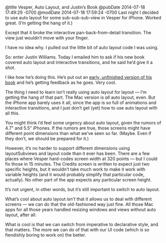 @title Vesper, Auto Layout, and Justin’s Book
@pubDate 2014-07-18 17:49:29 -0700
@modDate 2014-07-18 17:59:24 -0700
Last night I decided to use auto layout for some sub-sub-sub-view in Vesper for iPhone. Worked great. (I’m getting the hang of it.)

Except that it broke the interactive pan-back-from-detail transition. The view just wouldn’t move with your finger.

I have no idea why. I pulled out the little bit of auto layout code I was using.

So: enter Justin Williams. Today I emailed him to ask if his new book covered auto layout and interactive transitions, and he said he’d give it a shot.

I like how he’s doing this. He’s put out an <a href="http://carpeaqua.com/2014/07/15/achieving-zen-with-auto-layout-the-book/">early, unfinished version of his book</a> and he’s getting feedback as he goes. Very cool.

The thing I need to learn isn’t really using auto layout for layout — I’m getting the hang of that part. The Mac version is <em>all</em> auto layout, even. But the iPhone app barely uses it all, since the app is so full of animations and interactive transitions, and I just don’t get (yet) how to use auto layout with all this.

You might think I’d feel some urgency about auto layout, given the rumors of 4.7" and 5.5" iPhones. If the rumors are true, those screens might have different point dimensions than what we’ve seen so far. (Maybe. Even if they don’t, we should be prepared for it.)

However, it’s no harder to support different dimensions using layoutSubviews and layout code than it ever has been. There are a few places where Vesper hard-codes screen width at 320 points — but I could fix those in 15 minutes. The Credits screen is written to expect just two specific heights, but it wouldn’t take much work to make it work with variable heights (and it would probably simplify that particular code, actually). No other part of the app expects any particular screen height.

It’s not urgent, in other words, but it’s still important to switch to auto layout.

What’s cool about auto layout *isn’t* that it allows us to deal with different screens — we can do that the old-fashioned way just fine. All those Mac apps for all those years handled resizing windows and views without auto layout, after all.

What *is* cool is that we can switch from imperative to declarative style, and that matters. The more we can do of that with our UI code (which is so fiendishly boring to work on) the better.
